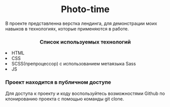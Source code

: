 <h1 align="center">Photo-time</h1>

<p>В проекте представленна верстка лендинга, для демонстрации моих навыков в технологиях, которые применяются в работе.</p>

<h3 align="center">Список используемых технологий</h3>
<li>HTML</li>
<li>CSS</li>
<li>SCSS(препроцессор) с использованием метаязыка Sass</li>
<li>JS</li>

<h3>Проект находится в публичном доступе</h3>

<p>Для доступа к проекту и коду воспользуйтесь возможностями Github по клонированию проекта с помощью команды git clone.</p>
